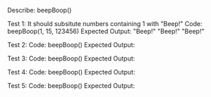 <!-- README -->
<!-- Tests -->
Describe: beepBoop()

Test 1:  It should subsitute numbers containing 1 with "Beep!"
Code: beepBoop(1, 15, 123456)
Expected Output: "Beep!" "Beep!" "Beep!"

Test 2: 
Code: beepBoop()
Expected Output:

Test 3: 
Code: beepBoop()
Expected Output:

Test 4: 
Code: beepBoop()
Expected Output:

Test 5: 
Code: beepBoop()
Expected Output:
